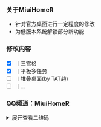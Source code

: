 ### 关于MiuiHomeR
- 针对官方桌面进行一定程度的修改
- 为低版本系统解锁部分新功能

### 修改内容
 - [x] 丨三宫格
 - [x] 丨平板多任务
 - [ ] 丨堆叠桌面(by TAT趙)
 - [ ] 丨...

### QQ频道：MiuiHomeR
<details>
 <summary>
  展开查看二维码
 </summary>
 <div>
  <img src="QQChannel.jpg" />
 </div>
</details>

